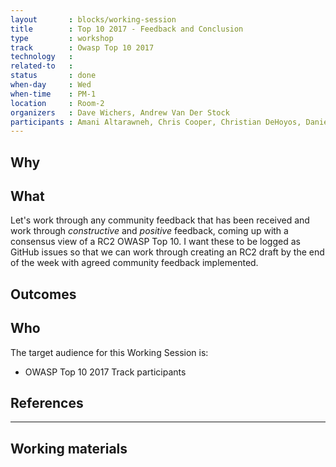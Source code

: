 ```yaml
---
layout       : blocks/working-session
title        : Top 10 2017 - Feedback and Conclusion
type         : workshop
track        : Owasp Top 10 2017
technology   :
related-to   :
status       : done
when-day     : Wed
when-time    : PM-1
location     : Room-2
organizers   : Dave Wichers, Andrew Van Der Stock
participants : Amani Altarawneh, Chris Cooper, Christian DeHoyos, Daniel Miessler, Erez Yalon, Jason Li, Jonas vanalderweireldt, Kevin Greene, Nuno Loureiro, Sandor Lenart, Tiago Mendo, Tiffany Long, Torsten Gigler 
---
```


## Why


## What

Let's work through any community feedback that has been received and work through *constructive* and *positive* feedback, coming up with a consensus view of a RC2 OWASP Top 10. I want these to be logged as GitHub issues so that we can work through creating an RC2 draft by the end of the week with agreed community feedback implemented.  

## Outcomes 



## Who

The target audience for this Working Session is:

 - OWASP Top 10 2017 Track participants

## References

--- 

## Working materials



